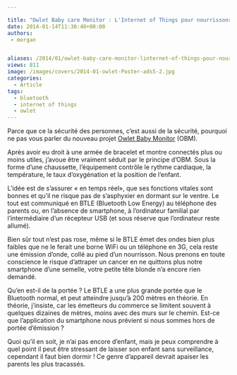 ```yaml
---

title: "Owlet Baby care Monitor : L'Internet of Things pour nourrissons"
date: 2014-01-14T11:30:48+00:00
authors:
 - morgan


aliases: /2014/01/owlet-baby-care-monitor-linternet-of-things-pour-nourrissons/
views: 811
image: /images/covers/2014-01-owlet-Poster-ads5-2.jpg
categories:
  - Article
tags:
  - bluetooth
  - internet of things
  - owlet
---
```

Parce que ce la sécurité des personnes, c’est aussi de la sécurité, pourquoi ne pas vous parler du nouveau projet [Owlet Baby Monitor](http://bit.ly/1fjeyoL) (OBM).

Après avoir eu droit à une armée de bracelet et montre connectés plus ou moins utiles, j’avoue être vraiment séduit par le principe d’OBM. Sous la forme d’une chaussette, l’équipement contrôle le rythme cardiaque, la température, le taux d’oxygénation et la position de l’enfant.

L’idée est de s’assurer « en temps réel», que ses fonctions vitales sont bonnes et qu’il ne risque pas de s’asphyxier en dormant sur le ventre. Le tout est communiqué en BTLE (Bluetooth Low Energy) au téléphone des parents ou, en l’absence de smartphone, à l’ordinateur familial par l’intermédiaire d’un récepteur USB (et sous réserve que l’ordinateur reste allumé).

Bien sûr tout n’est pas rose, même si le BTLE émet des ondes bien plus faibles que ne le ferait une borne WiFi ou un téléphone en 3G, cela reste une émission d’onde, collé au pied d’un nourrisson. Nous prenons en toute conscience le risque d’attraper un cancer en ne quittons plus notre smartphone d’une semelle, votre petite tête blonde n’a encore rien demandé.

Qu’en est-il de la portée ? Le BTLE a une plus grande portée que le Bluetooth normal, et peut atteindre jusqu’à 200 mètres en théorie. En théorie, j’insiste, car les émetteurs du commerce se limitent souvent à quelques dizaines de mètres, moins avec des murs sur le chemin. Est-ce que l’application du smartphone nous prévient si nous sommes hors de portée d’émission ?

Quoi qu’il en soit, je n’ai pas encore d’enfant, mais je peux comprendre à quel point il peut être stressant de laisser son enfant sans surveillance, cependant il faut bien dormir ! Ce genre d’appareil devrait apaiser les parents les plus tracassés.
